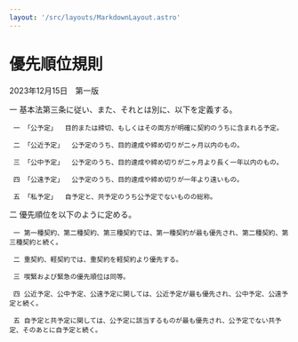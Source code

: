 ```yaml
---
layout: '/src/layouts/MarkdownLayout.astro'
---
```


# 優先順位規則

2023年12月15日　第一版

一  基本法第三条に従い、また、それとは別に、以下を定義する。

     一 「公予定」  目的または締切、もしくはその両方が明確に契約のうちに含まれる予定。
     
     二 「公近予定」  公予定のうち、目的達成や締め切りが二ヶ月以内のもの。
     
     三 「公中予定」  公予定のうち、目的達成や締め切りが二ヶ月より長く一年以内のもの。
     
     四 「公遠予定」  公予定のうち、目的達成や締め切りが一年より遠いもの。
     
     五 「私予定」  自予定と、共予定のうち公予定でないものの総称。

二 優先順位を以下のように定める。

     一 第一種契約、第二種契約、第三種契約では、第一種契約が最も優先され、第二種契約、第三種契約と続く。
     
     二 重契約、軽契約では、重契約を軽契約より優先する。
     
     三 喫緊および緊急の優先順位は同等。
     
     四 公近予定、公中予定、公遠予定に関しては、公近予定が最も優先され、公中予定、公遠予定と続く。
     
     五 自予定と共予定に関しては、公予定に該当するものが最も優先され、公予定でない共予定、そのあとに自予定と続く。
